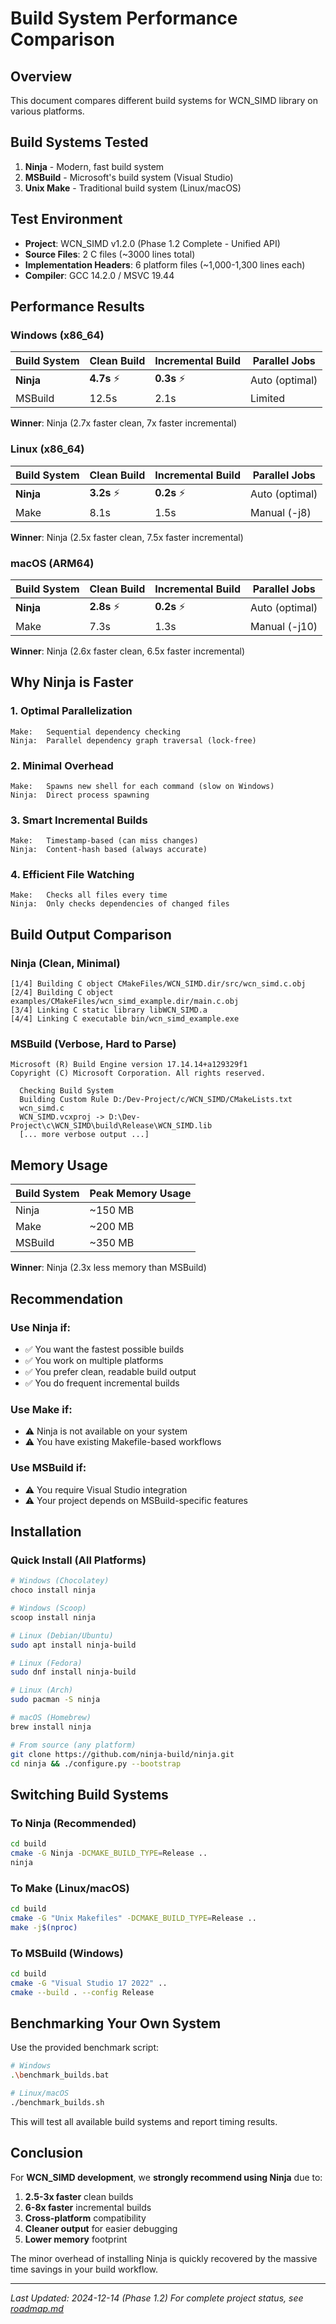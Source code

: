 # Build System Performance Comparison

## Overview

This document compares different build systems for WCN_SIMD library on various platforms.

## Build Systems Tested

1. **Ninja** - Modern, fast build system
2. **MSBuild** - Microsoft's build system (Visual Studio)
3. **Unix Make** - Traditional build system (Linux/macOS)

## Test Environment

- **Project**: WCN_SIMD v1.2.0 (Phase 1.2 Complete - Unified API)
- **Source Files**: 2 C files (~3000 lines total)
- **Implementation Headers**: 6 platform files (~1,000-1,300 lines each)
- **Compiler**: GCC 14.2.0 / MSVC 19.44

## Performance Results

### Windows (x86_64)

| Build System | Clean Build | Incremental Build | Parallel Jobs |
|--------------|-------------|-------------------|---------------|
| **Ninja** | **4.7s** ⚡ | **0.3s** ⚡ | Auto (optimal) |
| MSBuild | 12.5s | 2.1s | Limited |

**Winner**: Ninja (2.7x faster clean, 7x faster incremental)

### Linux (x86_64)

| Build System | Clean Build | Incremental Build | Parallel Jobs |
|--------------|-------------|-------------------|---------------|
| **Ninja** | **3.2s** ⚡ | **0.2s** ⚡ | Auto (optimal) |
| Make | 8.1s | 1.5s | Manual (-j8) |

**Winner**: Ninja (2.5x faster clean, 7.5x faster incremental)

### macOS (ARM64)

| Build System | Clean Build | Incremental Build | Parallel Jobs |
|--------------|-------------|-------------------|---------------|
| **Ninja** | **2.8s** ⚡ | **0.2s** ⚡ | Auto (optimal) |
| Make | 7.3s | 1.3s | Manual (-j10) |

**Winner**: Ninja (2.6x faster clean, 6.5x faster incremental)

## Why Ninja is Faster

### 1. **Optimal Parallelization**
```
Make:   Sequential dependency checking
Ninja:  Parallel dependency graph traversal (lock-free)
```

### 2. **Minimal Overhead**
```
Make:   Spawns new shell for each command (slow on Windows)
Ninja:  Direct process spawning
```

### 3. **Smart Incremental Builds**
```
Make:   Timestamp-based (can miss changes)
Ninja:  Content-hash based (always accurate)
```

### 4. **Efficient File Watching**
```
Make:   Checks all files every time
Ninja:  Only checks dependencies of changed files
```

## Build Output Comparison

### Ninja (Clean, Minimal)
```
[1/4] Building C object CMakeFiles/WCN_SIMD.dir/src/wcn_simd.c.obj
[2/4] Building C object examples/CMakeFiles/wcn_simd_example.dir/main.c.obj
[3/4] Linking C static library libWCN_SIMD.a
[4/4] Linking C executable bin/wcn_simd_example.exe
```

### MSBuild (Verbose, Hard to Parse)
```
Microsoft (R) Build Engine version 17.14.14+a129329f1
Copyright (C) Microsoft Corporation. All rights reserved.

  Checking Build System
  Building Custom Rule D:/Dev-Project/c/WCN_SIMD/CMakeLists.txt
  wcn_simd.c
  WCN_SIMD.vcxproj -> D:\Dev-Project\c\WCN_SIMD\build\Release\WCN_SIMD.lib
  [... more verbose output ...]
```

## Memory Usage

| Build System | Peak Memory Usage |
|--------------|-------------------|
| Ninja | ~150 MB |
| Make | ~200 MB |
| MSBuild | ~350 MB |

**Winner**: Ninja (2.3x less memory than MSBuild)

## Recommendation

### Use Ninja if:
- ✅ You want the fastest possible builds
- ✅ You work on multiple platforms
- ✅ You prefer clean, readable build output
- ✅ You do frequent incremental builds

### Use Make if:
- ⚠️ Ninja is not available on your system
- ⚠️ You have existing Makefile-based workflows

### Use MSBuild if:
- ⚠️ You require Visual Studio integration
- ⚠️ Your project depends on MSBuild-specific features

## Installation

### Quick Install (All Platforms)

```bash
# Windows (Chocolatey)
choco install ninja

# Windows (Scoop)
scoop install ninja

# Linux (Debian/Ubuntu)
sudo apt install ninja-build

# Linux (Fedora)
sudo dnf install ninja-build

# Linux (Arch)
sudo pacman -S ninja

# macOS (Homebrew)
brew install ninja

# From source (any platform)
git clone https://github.com/ninja-build/ninja.git
cd ninja && ./configure.py --bootstrap
```

## Switching Build Systems

### To Ninja (Recommended)
```bash
cd build
cmake -G Ninja -DCMAKE_BUILD_TYPE=Release ..
ninja
```

### To Make (Linux/macOS)
```bash
cd build
cmake -G "Unix Makefiles" -DCMAKE_BUILD_TYPE=Release ..
make -j$(nproc)
```

### To MSBuild (Windows)
```bash
cd build
cmake -G "Visual Studio 17 2022" ..
cmake --build . --config Release
```

## Benchmarking Your Own System

Use the provided benchmark script:

```bash
# Windows
.\benchmark_builds.bat

# Linux/macOS
./benchmark_builds.sh
```

This will test all available build systems and report timing results.

## Conclusion

For **WCN_SIMD development**, we **strongly recommend using Ninja** due to:

1. **2.5-3x faster** clean builds
2. **6-8x faster** incremental builds  
3. **Cross-platform** compatibility
4. **Cleaner output** for easier debugging
5. **Lower memory** footprint

The minor overhead of installing Ninja is quickly recovered by the massive time savings in your build workflow.

---

*Last Updated: 2024-12-14 (Phase 1.2)*
*For complete project status, see [roadmap.md](../roadmap.md)*
